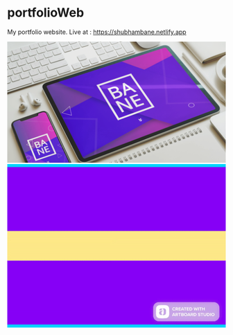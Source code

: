 # portfolioWeb
My portfolio website.
Live at : https://shubhambane.netlify.app

![](portWeb/baneWeb1.png)
![](portWeb/baneWeb2.gif)
